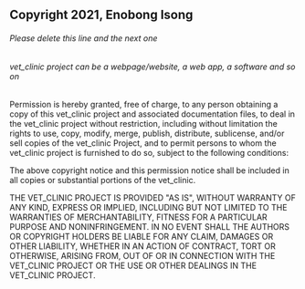 ## Copyright 2021, Enobong Isong

###### Please delete this line and the next one
###### vet_clinic project can be a webpage/website, a web app, a software and so on

Permission is hereby granted, free of charge, to any person obtaining a copy of this vet_clinic project and associated documentation files, to deal in the vet_clinic project without restriction, including without limitation the rights to use, copy, modify, merge, publish, distribute, sublicense, and/or sell copies of the vet_clinic Project, and to permit persons to whom the vet_clinic project is furnished to do so, subject to the following conditions:

The above copyright notice and this permission notice shall be included in all copies or substantial portions of the vet_clinic.

THE VET_CLINIC PROJECT IS PROVIDED "AS IS", WITHOUT WARRANTY OF ANY KIND, EXPRESS OR IMPLIED, INCLUDING BUT NOT LIMITED TO THE WARRANTIES OF MERCHANTABILITY, FITNESS FOR A PARTICULAR PURPOSE AND NONINFRINGEMENT. IN NO EVENT SHALL THE AUTHORS OR COPYRIGHT HOLDERS BE LIABLE FOR ANY CLAIM, DAMAGES OR OTHER LIABILITY, WHETHER IN AN ACTION OF CONTRACT, TORT OR OTHERWISE, ARISING FROM, OUT OF OR IN CONNECTION WITH THE VET_CLINIC PROJECT OR THE USE OR OTHER DEALINGS IN THE VET_CLINIC PROJECT.
